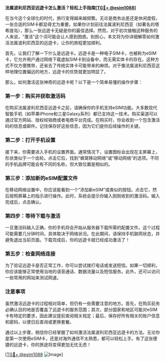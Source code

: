**法属波利尼西亚远遊卡怎么激活？轻松上手指南[[TG💪+ @esim1088](https://t.me/s/esim1088)]**

在当今这个全球化的时代，旅行变得越来越频繁。无论是商务出差还是休闲度假，一张合适的SIM卡都显得尤为重要。如果你计划前往法属波利尼西亚（如著名的塔希提岛），那么一张远遊卡无疑是你的最佳选择。然而，对于初次接触这种服务的人来说，“激活”这个词可能会让人感到困惑。别担心，本文将为你详细解答如何激活法属波利尼西亚的远遊卡，让你的旅程更加顺利。

首先，让我们了解一下什么是远遊卡。远遊卡是一种电子SIM卡，也被称为eSIM卡，它允许用户通过网络下载虚拟SIM卡到设备中，而无需实体卡的存在。这种方式不仅方便携带，还省去了传统实体卡可能带来的麻烦。对于像法属波利尼西亚这样地理位置偏远的地方，远遊卡的优势就更加明显了。

那么，如何激活这张神奇的远遊卡呢？以下是一个简单易懂的操作步骤：

### 第一步：购买并获取激活码

在购买法属波利尼西亚远遊卡之前，请确保你的手机支持eSIM功能。大多数现代智能手机（如苹果iPhone和三星Galaxy系列）都已支持这一技术。购买渠道可以通过官方网站、授权经销商或者电商平台完成。在购买时，你会收到一个包含激活码的信息或邮件。记住保存好这些信息，因为它们是你后续操作的关键。

### 第二步：打开手机设置

接下来，你需要进入手机的设置界面。通常情况下，设置图标会出现在主屏幕上，形状类似于一个齿轮。点击它后，找到“蜂窝移动网络”或“移动网络”的选项。不同的手机品牌可能会有不同的名称，但大致位置是相似的。

### 第三步：添加新的eSIM配置文件

在移动网络设置中，你应该能看到一个“添加新eSIM”或类似的按钮。点击它，然后按照屏幕上的指示进行操作。此时，系统会提示你输入刚刚收到的激活码。输入完成后，点击确认。

### 第四步：等待下载与激活

一旦激活码输入正确，你的手机将会开始从服务器下载所需的配置文件。这个过程可能需要几分钟时间，具体取决于网络状况。在此期间，请保持手机联网状态，并避免退出当前页面。下载完成后，你的远遊卡就已经成功激活了！

### 第五步：检查网络连接

为了验证远遊卡是否正常工作，你可以尝试拨打电话或发送短信。如果一切顺利，你应该能够正常使用当地的语音通话、数据流量以及短信服务。此外，还可以访问一些常用的网站来测试网速。

### 注意事项

虽然激活远遊卡的过程相对简单，但仍有一些需要注意的地方。首先，在购买前务必确认目的地是否覆盖了远遊卡的服务范围；其次，部分国家和地区可能对eSIM卡有特定的要求，因此建议提前查阅相关规定；最后，保存好所有相关的账户信息和密码，以便日后查询或更换套餐。

通过以上步骤，相信你已经掌握了如何激活法属波利尼西亚远遊卡的方法。无论你是第一次使用eSIM卡，还是对海外通信不太熟悉，都可以轻松上手。有了这张便捷的远遊卡，你的旅途将变得更加无忧无虑！

[[TG💪+ @esim1088](https://t.me/s/esim1088) ![Image](https://i.postimg.cc/4NQfJmqS/Snipaste-2025-05-13-00-14-12.png)]